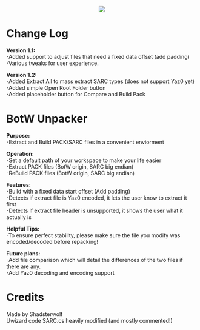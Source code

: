 <p align="center"> 
<img src="https://github.com/Shadsterwolf/BotWUnpacker/blob/master/BotWUnpacker/images/ZeldaUnpackerLogo.png"/>
</p>

# Change Log
<b>Version 1.1:</b> <br />
-Added support to adjust files that need a fixed data offset (add padding) <br />
-Various tweaks for user experience.

<b>Version 1.2:</b> <br />
-Added Extract All to mass extract SARC types (does not support Yaz0 yet)<br />
-Added simple Open Root Folder button<br />
-Added placeholder button for Compare and Build Pack

# BotW Unpacker
<b>Purpose:</b> <br />
-Extract and Build PACK/SARC files in a convenient enviorment

<b>Operation:</b> <br />
-Set a default path of your workspace to make your life easier <br />
-Extract PACK files (BotW origin, SARC big endian) <br />
-ReBuild PACK files (BotW origin, SARC big endian)

<b>Features:</b> <br />
-Build with a fixed data start offset (Add padding) <br />
-Detects if extract file is Yaz0 encoded, it lets the user know to extract it first <br />
-Detects if extract file header is unsupported, it shows the user what it actually is

<b>Helpful Tips:</b> <br />
-To ensure perfect stability, please make sure the file you modify was encoded/decoded before repacking!

<b>Future plans:</b> <br />
-Add file comparison which will detail the differences of the two files if there are any. <br />
-Add Yaz0 decoding and encoding support

# Credits
Made by Shadsterwolf <br />
Uwizard code SARC.cs heavily modified (and mostly commented!)

